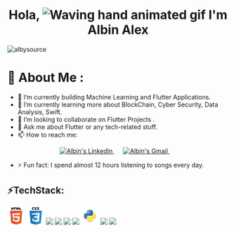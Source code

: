 <h1 align="center"> Hola, <img src="https://raw.githubusercontent.com/nixin72/nixin72/master/wave.gif" 
         alt="Waving hand animated gif"
         height="45"
         width="45" /> I'm Albin Alex</h1>

<p align="left"> <img src="https://komarev.com/ghpvc/?username=albysource&label=Views&color=blue&style=plastic&style=for-the-badge" alt="albysource" /> </p>

# 💫 About Me :
- 🔭 I’m currently building Machine Learning and Flutter Applications.
- 🌱 I’m currently learning more about BlockChain, Cyber Security, Data Analysis, Swift.
- 👯 I’m looking to collaborate on Flutter Projects .
- 💬 Ask me about Flutter or any tech-related stuff.
- 📫 How to reach me: 
<p align='center'>
  <a href="https://www.linkedin.com/in/the-albin-alex-/">
  <img alt="Albin's LinkedIn" width="50px" src="https://user-images.githubusercontent.com/88646272/145706922-34ea4acd-59fd-4ce1-843f-011b3a2d11d4.png" />
</a>&nbsp;&nbsp;&nbsp;&nbsp;
 <a href="mailto:theaalbinalex@gmail.com?subject=Hey%20Albin">
  <img alt="Albin's Gmail" width="50px" src="https://user-images.githubusercontent.com/88646272/145706951-491e50ee-9509-49e0-9d20-cea00b2e5608.png" />
</a>&nbsp;&nbsp;&nbsp;&nbsp;
</p>


- ⚡ Fun fact: I spend almost 12 hours listening to songs every day.

## ⚡**TechStack:**
<code><img height="40" src="https://raw.githubusercontent.com/devicons/devicon/master/icons/html5/html5-original-wordmark.svg"></code>
<code><img height="40" src="https://raw.githubusercontent.com/github/explore/80688e429a7d4ef2fca1e82350fe8e3517d3494d/topics/css/css.png"></code>
<code><img height="40" src="https://logowik.com/content/uploads/images/flutter5786.jpg"></code>
<code><img height="40" src="https://image.pngaaa.com/400/23400-middle.png"></code>
<code><img height="40" src="https://image.pngaaa.com/400/23400-middle.png](https://cdn.freelogovectors.net/wp-content/uploads/2018/07/tensorflow_logo.png"></code>
<code><img height="40" src="https://firebase.google.com/downloads/brand-guidelines/PNG/logo-vertical.png"></code>
<code><img height="40" src="https://raw.githubusercontent.com/github/explore/5c058a388828bb5fde0bcafd4bc867b5bb3f26f3/topics/python/python.png"></code>
<code><img height="40" src="https://commons.wikimedia.org/wiki/File:OpenCV_Logo_with_text.png"></code>
<code><img height="40" src="https://commons.wikimedia.org/wiki/File:PyTorch_logo_icon.svg"></code>


<br>
<br>
